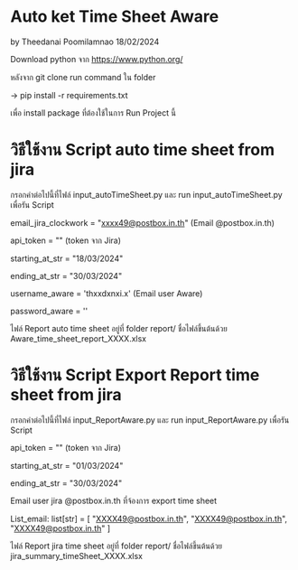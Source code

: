 # Auto ket Time Sheet Aware 

by Theedanai Poomilamnao 18/02/2024

Download python จาก https://www.python.org/ 

หลังจาก git clone run command ใน folder 

-> pip install -r requirements.txt 

เพื่อ install package ที่ต้องใช้ในการ Run Project นี้

# วิธีใช้งาน Script auto time sheet from jira

กรอกค่าต่อไปนี้ที่ไฟล์ input_autoTimeSheet.py และ run input_autoTimeSheet.py เพื่อรัน Script

email_jira_clockwork = "xxxx49@postbox.in.th" (Email @postbox.in.th)

api_token = "" (token จาก Jira)

starting_at_str = "18/03/2024" 

ending_at_str = "30/03/2024"

username_aware = 'thxxdxnxi.x' (Email user Aware)

password_aware = ''

ไฟล์ Report auto time sheet อยู่ที่ folder report/ ชื่อไฟล์ขึ้นต้นด้วย Aware_time_sheet_report_XXXX.xlsx

# วิธีใช้งาน Script Export Report time sheet from jira

กรอกค่าต่อไปนี้ที่ไฟล์ input_ReportAware.py และ run input_ReportAware.py เพื่อรัน Script
 
api_token = "" (token จาก Jira)

starting_at_str = "01/03/2024"

ending_at_str = "30/03/2024"

Email user jira @postbox.in.th ที่จ้องการ export time sheet

List_email: list[str] = [
    "XXXX49@postbox.in.th",
    "XXXX49@postbox.in.th",
    "XXXX49@postbox.in.th"
] 

ไฟล์ Report jira time sheet อยู่ที่ folder report/ ชื่อไฟล์ขึ้นต้นด้วย jira_summary_timeSheet_XXXX.xlsx



